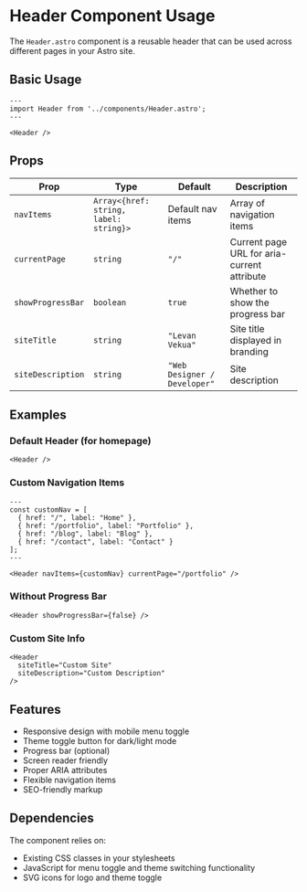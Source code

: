 # Header Component Usage

The `Header.astro` component is a reusable header that can be used across different pages in your Astro site.

## Basic Usage

```astro
---
import Header from '../components/Header.astro';
---

<Header />
```

## Props

| Prop              | Type                                   | Default                      | Description                                 |
| ----------------- | -------------------------------------- | ---------------------------- | ------------------------------------------- |
| `navItems`        | `Array<{href: string, label: string}>` | Default nav items            | Array of navigation items                   |
| `currentPage`     | `string`                               | `"/"`                        | Current page URL for aria-current attribute |
| `showProgressBar` | `boolean`                              | `true`                       | Whether to show the progress bar            |
| `siteTitle`       | `string`                               | `"Levan Vekua"`              | Site title displayed in branding            |
| `siteDescription` | `string`                               | `"Web Designer / Developer"` | Site description                            |

## Examples

### Default Header (for homepage)

```astro
<Header />
```

### Custom Navigation Items

```astro
---
const customNav = [
  { href: "/", label: "Home" },
  { href: "/portfolio", label: "Portfolio" },
  { href: "/blog", label: "Blog" },
  { href: "/contact", label: "Contact" }
];
---

<Header navItems={customNav} currentPage="/portfolio" />
```

### Without Progress Bar

```astro
<Header showProgressBar={false} />
```

### Custom Site Info

```astro
<Header
  siteTitle="Custom Site"
  siteDescription="Custom Description"
/>
```

## Features

- Responsive design with mobile menu toggle
- Theme toggle button for dark/light mode
- Progress bar (optional)
- Screen reader friendly
- Proper ARIA attributes
- Flexible navigation items
- SEO-friendly markup

## Dependencies

The component relies on:

- Existing CSS classes in your stylesheets
- JavaScript for menu toggle and theme switching functionality
- SVG icons for logo and theme toggle
